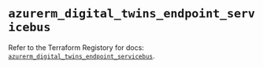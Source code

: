 # `azurerm_digital_twins_endpoint_servicebus`

Refer to the Terraform Registory for docs: [`azurerm_digital_twins_endpoint_servicebus`](https://www.terraform.io/docs/providers/azurerm/r/digital_twins_endpoint_servicebus).
